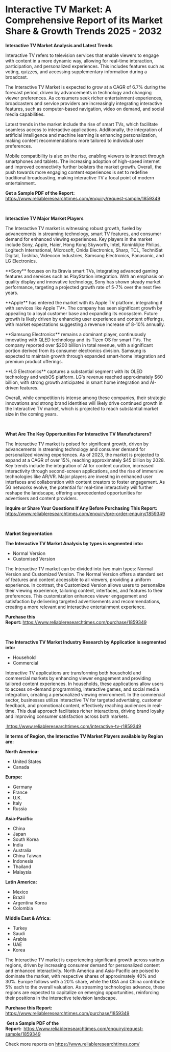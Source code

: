 <p><h1>Interactive TV Market: A Comprehensive Report of its Market Share & Growth Trends 2025 - 2032</h1></p><p><strong>Interactive TV Market Analysis and Latest Trends</strong></p>
<p><p>Interactive TV refers to television services that enable viewers to engage with content in a more dynamic way, allowing for real-time interaction, participation, and personalized experiences. This includes features such as voting, quizzes, and accessing supplementary information during a broadcast. </p><p>The Interactive TV Market is expected to grow at a CAGR of 6.7% during the forecast period, driven by advancements in technology and changing viewer preferences. As consumers seek richer entertainment experiences, broadcasters and service providers are increasingly integrating interactive features, such as computer-based navigation, video on demand, and social media capabilities. </p><p>Latest trends in the market include the rise of smart TVs, which facilitate seamless access to interactive applications. Additionally, the integration of artificial intelligence and machine learning is enhancing personalization, making content recommendations more tailored to individual user preferences. </p><p>Mobile compatibility is also on the rise, enabling viewers to interact through smartphones and tablets. The increasing adoption of high-speed internet and improved connectivity further bolsters the market growth. Overall, the push towards more engaging content experiences is set to redefine traditional broadcasting, making interactive TV a focal point of modern entertainment.</p></p>
<p><strong>Get a Sample PDF of the Report:&nbsp;</strong> <a href="https://www.reliableresearchtimes.com/enquiry/request-sample/1859349?utm_campaign=3361&utm_medium=2&utm_source=Github&utm_content=ia&utm_term=04042025&utm_id=interactive-tv">https://www.reliableresearchtimes.com/enquiry/request-sample/1859349</a></p>
<p>&nbsp;</p>
<p><strong>Interactive TV Major Market Players</strong></p>
<p><p>The Interactive TV market is witnessing robust growth, fueled by advancements in streaming technology, smart TV features, and consumer demand for enhanced viewing experiences. Key players in the market include Sony, Apple, Haier, Hong Kong Skyworth, Intel, Koninklijke Philips, Logitech International, Microsoft, Onida Electronics, Sharp, TCL, TechniSat Digital, Toshiba, Videocon Industries, Samsung Electronics, Panasonic, and LG Electronics.</p><p>**Sony** focuses on its Bravia smart TVs, integrating advanced gaming features and services such as PlayStation integration. With an emphasis on quality display and innovative technology, Sony has shown steady market performance, targeting a projected growth rate of 5-7% over the next five years.</p><p>**Apple** has entered the market with its Apple TV platform, integrating it with services like Apple TV+. The company has seen significant growth by appealing to a loyal customer base and expanding its ecosystem. Future growth is likely driven by enhancing user experience and content offerings, with market expectations suggesting a revenue increase of 8-10% annually.</p><p>**Samsung Electronics** remains a dominant player, continuously innovating with QLED technology and its Tizen OS for smart TVs. The company reported over $200 billion in total revenue, with a significant portion derived from its consumer electronics division. Samsung is expected to maintain growth through expanded smart-home integration and premium product offerings.</p><p>**LG Electronics** captures a substantial segment with its OLED technology and webOS platform. LG's revenue reached approximately $60 billion, with strong growth anticipated in smart home integration and AI-driven features.</p><p>Overall, while competition is intense among these companies, their strategic innovations and strong brand identities will likely drive continued growth in the Interactive TV market, which is projected to reach substantial market size in the coming years.</p></p>
<p>&nbsp;</p>
<p><strong>What Are The Key Opportunities For Interactive TV Manufacturers?</strong></p>
<p><p>The Interactive TV market is poised for significant growth, driven by advancements in streaming technology and consumer demand for personalized viewing experiences. As of 2023, the market is projected to expand at a CAGR of over 15%, reaching approximately $45 billion by 2028. Key trends include the integration of AI for content curation, increased interactivity through second-screen applications, and the rise of immersive technologies like AR/VR. Major players are investing in enhanced user interfaces and collaboration with content creators to foster engagement. As 5G networks evolve, the potential for real-time interactivity will further reshape the landscape, offering unprecedented opportunities for advertisers and content providers.</p></p>
<p><strong>Inquire or Share Your Questions If Any Before Purchasing This Report:</strong> <a href="https://www.reliableresearchtimes.com/enquiry/pre-order-enquiry/1859349?utm_campaign=3361&utm_medium=2&utm_source=Github&utm_content=ia&utm_term=04042025&utm_id=interactive-tv">https://www.reliableresearchtimes.com/enquiry/pre-order-enquiry/1859349</a></p>
<p>&nbsp;</p>
<p><strong>Market Segmentation</strong></p>
<p><strong>The Interactive TV Market Analysis by types is segmented into:</strong></p>
<p><ul><li>Normal Version</li><li>Customised Version</li></ul></p>
<p><p>The Interactive TV market can be divided into two main types: Normal Version and Customized Version. The Normal Version offers a standard set of features and content accessible to all viewers, providing a uniform experience. In contrast, the Customized Version allows users to personalize their viewing experience, tailoring content, interfaces, and features to their preferences. This customization enhances viewer engagement and satisfaction by delivering targeted advertisements and recommendations, creating a more relevant and interactive entertainment experience.</p></p>
<p><strong>Purchase this Report:&nbsp;</strong><a href="https://www.reliableresearchtimes.com/purchase/1859349?utm_campaign=3361&utm_medium=2&utm_source=Github&utm_content=ia&utm_term=04042025&utm_id=interactive-tv">https://www.reliableresearchtimes.com/purchase/1859349</a></p>
<p>&nbsp;</p>
<p><strong>The Interactive TV Market Industry Research by Application is segmented into:</strong></p>
<p><ul><li>Household</li><li>Commercial</li></ul></p>
<p><p>Interactive TV applications are transforming both household and commercial markets by enhancing viewer engagement and providing tailored content experiences. In households, these applications allow users to access on-demand programming, interactive games, and social media integration, creating a personalized viewing environment. In the commercial sector, businesses utilize interactive TV for targeted advertising, customer feedback, and promotional content, effectively reaching audiences in real-time. This dual approach facilitates richer interactions, driving brand loyalty and improving consumer satisfaction across both markets.</p></p>
<p><a href="https://www.reliableresearchtimes.com/interactive-tv-r1859349?utm_campaign=3361&utm_medium=2&utm_source=Github&utm_content=ia&utm_term=04042025&utm_id=interactive-tv">&nbsp;https://www.reliableresearchtimes.com/interactive-tv-r1859349</a></p>
<p><strong>In terms of Region, the Interactive TV Market Players available by Region are:</strong></p>
<p>
    <p> <strong> North America: </strong>
        <ul>
            <li>United States</li>
            <li>Canada</li>
        </ul>
        </p> 
    <p> <strong> Europe: </strong>
        <ul>
            <li>Germany</li>
            <li>France</li>
            <li>U.K.</li>
            <li>Italy</li>
            <li>Russia</li>
        </ul>
        </p> 
    <p> <strong> Asia-Pacific: </strong>
        <ul>
            <li>China</li>
            <li>Japan</li>
            <li>South Korea</li>
            <li>India</li>
            <li>Australia</li>
            <li>China Taiwan</li>
            <li>Indonesia</li>
            <li>Thailand</li>
            <li>Malaysia</li>
        </ul>
        </p> 
    <p> <strong> Latin America: </strong>
        <ul>
            <li>Mexico</li>
            <li>Brazil</li>
            <li>Argentina Korea</li>
            <li>Colombia</li>
        </ul>
        </p> 
    <p> <strong> Middle East & Africa: </strong>
        <ul>
            <li>Turkey</li>
            <li>Saudi</li>
            <li>Arabia</li>
            <li>UAE</li>
            <li>Korea</li>
        </ul>
    </p>
    </p>
<p><p>The Interactive TV market is experiencing significant growth across various regions, driven by increasing consumer demand for personalized content and enhanced interactivity. North America and Asia-Pacific are poised to dominate the market, with respective shares of approximately 40% and 30%. Europe follows with a 20% share, while the USA and China contribute 5% each to the overall valuation. As streaming technologies advance, these regions are expected to capitalize on emerging opportunities, reinforcing their positions in the interactive television landscape.</p></p>
<p><strong>Purchase this Report: </strong><a href="https://www.reliableresearchtimes.com/purchase/1859349?utm_campaign=3361&utm_medium=2&utm_source=Github&utm_content=ia&utm_term=04042025&utm_id=interactive-tv">https://www.reliableresearchtimes.com/purchase/1859349</a></p>
<p>&nbsp;<strong>Get a Sample PDF of the Report:&nbsp;&nbsp;</strong><a href="https://www.reliableresearchtimes.com/enquiry/request-sample/1859349?utm_campaign=3361&utm_medium=2&utm_source=Github&utm_content=ia&utm_term=04042025&utm_id=interactive-tv">https://www.reliableresearchtimes.com/enquiry/request-sample/1859349</a></p>
<p><strong></strong></p>
<p>Check more reports on <a href="https://www.reliableresearchtimes.com/?utm_campaign=3361&utm_medium=2&utm_source=Github&utm_content=ia&utm_term=04042025&utm_id=interactive-tv">https://www.reliableresearchtimes.com/</a></p>